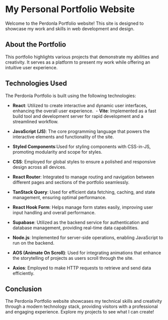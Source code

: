 # My Personal Portfolio Website
Welcome to the Perdonla Portfolio website! This site is designed to showcase my work and skills in web development and design.
## About the Portfolio
This portfolio highlights various projects that demonstrate my abilities and creativity. It serves as a platform to present my work while offering an intuitive user experience.
## Technologies Used
The Perdonla Portfolio is built using the following technologies:
- **React**: Utilized to create interactive and dynamic user interfaces, enhancing the overall user experience.  - **Vite**: Implemented as a fast build tool and development server for rapid development and a streamlined workflow.
- **JavaScript (JS)**:
The core programming language that powers the interactive elements and functionality of the site.

- **Styled Components**:Used for styling components with CSS-in-JS, promoting modularity and scope for styles.

- **CSS**: Employed for global styles to ensure a polished and responsive design across all devices.

- **React Router**: Integrated to manage routing and navigation between different pages and sections of the portfolio seamlessly.

- **TanStack Query**: Used for efficient data fetching, caching, and state management, ensuring optimal performance.

- **React Hook Form**: Helps manage form states easily, improving user input handling and overall performance.

- **Supabase**: Utilized as the backend service for authentication and database management, providing real-time data capabilities.

- **Node.js**: Implemented for server-side operations, enabling JavaScript to run on the backend.

- **AOS (Animate On Scroll)**: Used for integrating animations that enhance the storytelling of projects as users scroll through the site.

- **Axios**: Employed to make HTTP requests to retrieve and send data efficiently.

## Conclusion
The Perdonla Portfolio website showcases my technical skills and creativity through a modern technology stack, providing visitors with a professional and engaging experience. Explore my projects to see what I can create!
